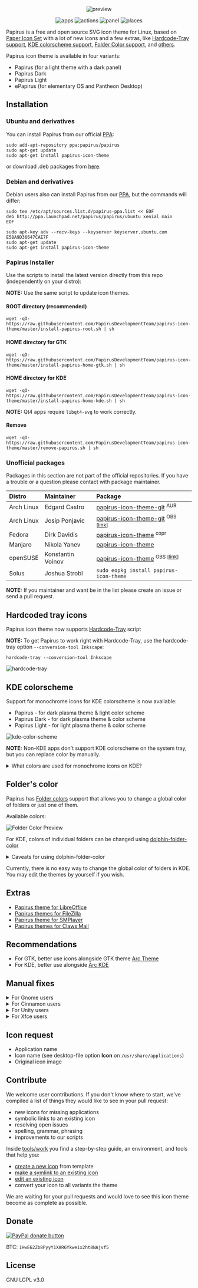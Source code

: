 <p align="center">
  <img src="https://raw.githubusercontent.com/PapirusDevelopmentTeam/papirus-icon-theme/master/preview.png" alt="preview"/>
</p>

<p align="center">
  <img alt="apps" src="https://img.shields.io/badge/apps_icons-2700%2B-5294e2.svg?style=flat-square"/>
  <img alt="actions" src="https://img.shields.io/badge/actions_icons-1700%2B-5294e2.svg?style=flat-square"/>
  <img alt="panel" src="https://img.shields.io/badge/panel_icons-1600%2B-5294e2.svg?style=flat-square"/>
  <img alt="places" src="https://img.shields.io/badge/places_icons-880%2B-5294e2.svg?style=flat-square"/>
</p>

Papirus is a free and open source SVG icon theme for Linux, based on [Paper Icon Set](https://github.com/snwh/paper-icon-theme) with a lot of new icons and a few extras, like [Hardcode-Tray support](#hardcoded-tray-icons), [KDE colorscheme support](#kde-colorscheme), [Folder Color support](#folders-color), and [others](#extras).

Papirus icon theme is available in four variants:

 - Papirus (for a light theme with a dark panel)
 - Papirus Dark
 - Papirus Light
 - ePapirus (for elementary OS and Pantheon Desktop)

## Installation

### Ubuntu and derivatives

You can install Papirus from our official [PPA](https://launchpad.net/~papirus/+archive/ubuntu/papirus):

```
sudo add-apt-repository ppa:papirus/papirus
sudo apt-get update
sudo apt-get install papirus-icon-theme
```

or download .deb packages from [here](https://launchpad.net/~papirus/+archive/ubuntu/papirus/+packages?field.name_filter=papirus-icon-theme).

### Debian and derivatives

Debian users also can install Papirus from our [PPA](https://launchpad.net/~papirus/+archive/ubuntu/papirus), but the commands will differ:

```
sudo tee /etc/apt/sources.list.d/papirus-ppa.list << EOF
deb http://ppa.launchpad.net/papirus/papirus/ubuntu xenial main
EOF

sudo apt-key adv --recv-keys --keyserver keyserver.ubuntu.com E58A9D36647CAE7F
sudo apt-get update
sudo apt-get install papirus-icon-theme
```


### Papirus Installer

Use the scripts to install the latest version directly from this repo (independently on your distro):

**NOTE:** Use the same script to update icon themes.

#### ROOT directory (recommended)

```
wget -qO- https://raw.githubusercontent.com/PapirusDevelopmentTeam/papirus-icon-theme/master/install-papirus-root.sh | sh
```
#### HOME directory for GTK

```
wget -qO- https://raw.githubusercontent.com/PapirusDevelopmentTeam/papirus-icon-theme/master/install-papirus-home-gtk.sh | sh
```

#### HOME directory for KDE

```
wget -qO- https://raw.githubusercontent.com/PapirusDevelopmentTeam/papirus-icon-theme/master/install-papirus-home-kde.sh | sh
```

**NOTE:** Qt4 apps require `libqt4-svg` to work correctly.

#### Remove

```
wget -qO- https://raw.githubusercontent.com/PapirusDevelopmentTeam/papirus-icon-theme/master/remove-papirus.sh | sh
```

### Unofficial packages

Packages in this section are not part of the official repositories. If you have a trouble or a question please contact with package maintainer.

| **Distro** | **Maintainer**    | **Package** |
|:-----------|:------------------|:------------|
| Arch Linux | Edgard Castro     | [papirus-icon-theme-git](https://aur.archlinux.org/packages/papirus-icon-theme-git/) <sup>AUR</sup> |
| Arch Linux | Josip Ponjavic    | [papirus-icon-theme-git](https://software.opensuse.org/download.html?project=home:metakcahura&package=papirus-icon-theme-git) <sup>OBS [[link](https://build.opensuse.org/package/show/home:metakcahura/papirus-icon-theme-git)]</sub> |
| Fedora     | Dirk Davidis      | [papirus-icon-theme](https://copr.fedorainfracloud.org/coprs/dirkdavidis/papirus-icon-theme/) <sup>copr</sup> |
| Manjaro    | Nikola Yanev      | [papirus-icon-theme](http://download.tuxfamily.org/gericom/README.html) |
| openSUSE   | Konstantin Voinov | [papirus-icon-theme](https://software.opensuse.org/download.html?project=home:kill_it&package=papirus-icon-theme) <sup>OBS [[link](https://build.opensuse.org/package/show/home:kill_it/papirus-icon-theme)]</sub> |
| Solus      | Joshua Strobl     | `sudo eopkg install papirus-icon-theme` |

**NOTE:** If you maintainer and want be in the list please create an issue or send a pull request.

## Hardcoded tray icons

Papirus icon theme now supports [Hardcode-Tray](https://github.com/bil-elmoussaoui/Hardcode-Tray) script

**NOTE:** To get Papirus to work right with Hardcode-Tray, use the hardcode-tray option `--conversion-tool Inkscape`:

```
hardcode-tray --conversion-tool Inkscape
```

![hardcode-tray](http://i.imgur.com/6hFm6aj.png)

## KDE colorscheme

Support for monochrome icons for KDE colorscheme is now available:
- Papirus - for dark plasma theme & light color scheme
- Papirus Dark - for dark plasma theme & color scheme
- Papirus Light - for light plasma theme & color scheme

![kde-color-scheme](http://i.imgur.com/oM1qhQH.png)

**NOTE:** Non-KDE apps don't support KDE colorscheme on the system tray, but you can replace color by manually.

<details>
<summary>What colors are used for monochrome icons on KDE?</summary>

**Papirus**:
- actions, devices, places
  - class: **ColorScheme-Text** color: `#5c616c`
  - class: **ColorScheme-Highlight** color: `#5294e2`
- panel
  - class: **ColorScheme-ButtonBackground** color: `#d3dae3`
  - class: **ColorScheme-Highlight** color: `#5294e2`

**Papirus-Dark**:
- actions, devices, places and panel
  - class: **ColorScheme-Text** color: `#d3dae3`
  - class: **ColorScheme-Highlight** color: `#5294e2`

**Papirus-Light**:
- actions, devices, places and panel
  - class: **ColorScheme-Text** color: `#5c616c`
  - class: **ColorScheme-Highlight** color: `#5294e2`
</details>

## Folder's color

Papirus has [Folder colors](http://foldercolor.tuxfamily.org/) support that allows you to change a global color of folders or just one of them.

Available colors:

![Folder Color Preview](http://i.imgur.com/JSIa5WD.png)

For KDE, colors of individual folders can be changed using [dolphin-folder-color](https://github.com/audoban/dolphin-folder-color)
<details>
<summary>Caveats for using dolphin-folder-color</summary>

- The flags of the `kdialog` command used by the scripts varies by version. Some newer versions lack the `--caption` and `--geometry` flags. You may need to edit the script files manually so that they can be successfully run.
- Papirus icon theme does not have the same color set as the default Breeze theme, so one or two of the colors may not work.

</details>

Currently, there is no easy way to change the global color of folders in KDE. You may edit the themes by yourself if you wish.

## Extras

- [Papirus theme for LibreOffice](https://github.com/PapirusDevelopmentTeam/papirus-libreoffice-theme)
- [Papirus themes for FileZilla](https://github.com/PapirusDevelopmentTeam/papirus-filezilla-themes)
- [Papirus theme for SMPlayer](https://github.com/PapirusDevelopmentTeam/papirus-smplayer-theme)
- [Papirus themes for Claws Mail](https://github.com/PapirusDevelopmentTeam/papirus-claws-mail-theme)

## Recommendations

- For GTK, better use icons alongside GTK theme [Arc Theme](https://github.com/horst3180/arc-theme)
- For KDE, better use alongside [Arc KDE](https://github.com/PapirusDevelopmentTeam/arc-kde)

## Manual fixes

<details>
<summary>For Gnome users</summary>

For Gnome users who want use Papirus icon theme with [arc-theme](https://github.com/horst3180/arc-theme), we recommend
use [TopIcons Plus](https://extensions.gnome.org/extension/1031/topicons/) extension with icon size **22px** or **24px**
And change icons color for panel:
```
sudo sed -i.orig 's/white/#d3dae3/g' /usr/share/themes/Arc-Dark/gnome-shell/gnome-shell.css
```
![Gnome Arc-Dark theme fix](http://i.imgur.com/5Mb2HRs.png)
</details>

<details>
<summary>For Cinnamon users</summary>

For Cinnamon users who want use Papirus icon theme with [arc-theme](https://github.com/horst3180/arc-theme), we recommend the following combinations:

**light theme**

- Window borders `Arc` or `Arc-Darker`
- Icons `ePapirus`
- Controls `Arc` or `Arc-Darker`
- Desktop `Arc` or `Arc-Dark`

**dark theme**

- Window borders `Arc-Dark`
- Icons `Papirus-Dark`
- Controls `Arc-Dark`
- Desktop `Arc-Dark` with an another color for tray icons:

```
sudo sed -i.orig 's/white/#d3dae3/g' /usr/share/themes/Arc-Dark/cinnamon/cinnamon.css
```

![Cinnamon Arc-Dark theme fix](http://i.imgur.com/XXejgtD.png)

Also, increase panel size with `Allow Cinnamon to scale panel text and icons according to the panel height` option because Papirus contains only 22px and 24px panel's icons.
</details>

<details>
<summary>For Unity users</summary>

For Unity users, we recommend installing patched [Notify-OSD](https://launchpad.net/~leolik/+archive/ubuntu/leolik) and change an icon size to 33px.

*~/.notify-osd* file:

```
slot-allocation = dynamic
bubble-expire-timeout = 10sec
bubble-vertical-gap = 10px
bubble-horizontal-gap = 10px
bubble-corner-radius = 24px
bubble-icon-size = 33px
bubble-gauge-size = 6px
bubble-width = 240px
bubble-background-color = 2f343f
bubble-background-opacity = 95%
text-margin-size = 10px
text-title-size = 100%
text-title-weight = bold
text-title-color = adb7bf
text-title-opacity = 100%
text-body-size = 90%
text-body-weight = normal
text-body-color = eaeaea
text-body-opacity = 100%
text-shadow-opacity = 50%
location = 1
bubble-prevent-fade = 1
bubble-close-on-click = 1
bubble-as-desktop-bg = 0
```

![notify-fix](http://i.imgur.com/hjTpvca.png)

Also, you can change [Unity launcher icon](https://github.com/PapirusDevelopmentTeam/papirus-icon-theme/tree/master/Papirus/extra/unity) and [unity-tweak-tool icons](https://github.com/PapirusDevelopmentTeam/papirus-icon-theme/tree/master/Papirus/extra/unity-tweak-tool). Look into the extra folder in the icon theme.
</details>

<details>
<summary>For Xfce users</summary>

Here is a few recommendation for Xfce users.

#### Thunar File Manager

Go to `Edit` → `Preferences...`. Click on `Side Pane` tab. Under `Side Pane`, look for `Icon Size` and set to `Very Small`.

![thunar-prefecences](http://i.imgur.com/Iu1TIEa.png)

#### Notification Area

Go to `Settings Manager` → `Panel` → `Items` tab. Select `Notification Area` item and click on `Edit currently selected item` button. Under `Appearance` set the following options:

- Set `Maximum icon size (px)` to `24`
- Uncheck `Show frame`

![xfce4-notification-area](http://i.imgur.com/MopCZBZ.png)
</details>

## Icon request

- Application name
- Icon name (see desktop-file option **Icon** on `/usr/share/applications`)
- Original icon image

## Contribute

We welcome user contributions. If you don't know where to start, we've compiled a list of things they would like to see in your pull request:

- new icons for missing applications
- symbolic links to an existing icon
- resolving open issues
- spelling, grammar, phrasing
- improvements to our scripts

Inside [tools/work](tools/work) you find a step-by-step guide, an environment, and tools that help you:

- [create a new icon](tools/work#create-a-new-icon) from template
- [make a symlink to an existing icon](tools/work#make-symlinks-to-an-existing-icon)
- [edit an existing icon](tools/work#edit-an-existing-icon)
- convert your icon to all variants the theme

We are waiting for your pull requests and would love to see this icon theme become as complete as possible.

## Donate

<span class="paypal"><a href="https://www.paypal.me/varlesh" title="Donate to this project using Paypal"><img src="https://www.paypalobjects.com/webstatic/mktg/Logo/pp-logo-100px.png" alt="PayPal donate button" /></a></span>

BTC: `1HwE62Zb8PyyY1XAR6Ykweix2ht8NAjvf5`

## License

GNU LGPL v3.0
